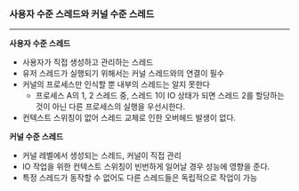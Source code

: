 ### **사용자 수준 스레드와 커널 수준 스레드**

---

**사용자 수준 스레드**

- 사용자가 직접 생성하고 관리하는 스레드
- 유저 스레드가 실행되기 위해서는 커널 스레드와의 연결이 필수
- 커널의 프로세스만 인식할 뿐 내부의 스레드는 알지 못한다
    - 프로세스 A의 1, 2 스레드 중, 스레드 1이 IO 상태가 되면 스레드 2를 할당하는 것이 아닌 다른 프로세스의 실행을 우선시한다.
- 컨텍스트 스위칭이 없어 스레드 교체로 인한 오버헤드 발생이 없다.

**커널 수준 스레드**

- 커널 레벨에서 생성되는 스레드, 커널이 직접 관리
- IO 작업을 위한 컨텍스트 스위칭이 빈번하게 일어날 경우 성능에 영향을 준다.
- 특정 스레드가 동작할 수 없어도 다른 스레드들은 독립적으로 작업이 가능